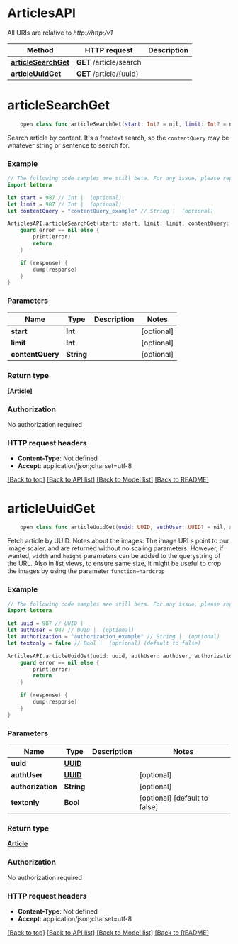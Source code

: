 # ArticlesAPI

All URIs are relative to *http://http:/v1*

Method | HTTP request | Description
------------- | ------------- | -------------
[**articleSearchGet**](ArticlesAPI.md#articlesearchget) | **GET** /article/search | 
[**articleUuidGet**](ArticlesAPI.md#articleuuidget) | **GET** /article/{uuid} | 


# **articleSearchGet**
```swift
    open class func articleSearchGet(start: Int? = nil, limit: Int? = nil, contentQuery: String? = nil, completion: @escaping (_ data: [Article]?, _ error: Error?) -> Void)
```



Search article by content. It's a freetext search, so the `contentQuery` may be whatever string or sentence to search for.

### Example 
```swift
// The following code samples are still beta. For any issue, please report via http://github.com/OpenAPITools/openapi-generator/issues/new
import lettera

let start = 987 // Int |  (optional)
let limit = 987 // Int |  (optional)
let contentQuery = "contentQuery_example" // String |  (optional)

ArticlesAPI.articleSearchGet(start: start, limit: limit, contentQuery: contentQuery) { (response, error) in
    guard error == nil else {
        print(error)
        return
    }

    if (response) {
        dump(response)
    }
}
```

### Parameters

Name | Type | Description  | Notes
------------- | ------------- | ------------- | -------------
 **start** | **Int** |  | [optional] 
 **limit** | **Int** |  | [optional] 
 **contentQuery** | **String** |  | [optional] 

### Return type

[**[Article]**](Article.md)

### Authorization

No authorization required

### HTTP request headers

 - **Content-Type**: Not defined
 - **Accept**: application/json;charset=utf-8

[[Back to top]](#) [[Back to API list]](../README.md#documentation-for-api-endpoints) [[Back to Model list]](../README.md#documentation-for-models) [[Back to README]](../README.md)

# **articleUuidGet**
```swift
    open class func articleUuidGet(uuid: UUID, authUser: UUID? = nil, authorization: String? = nil, textonly: Bool? = nil, completion: @escaping (_ data: Article?, _ error: Error?) -> Void)
```



Fetch article by UUID.   Notes about the images:   The image URLs point to our image scaler, and are returned without no scaling parameters.  However, if wanted, `width` and `height` parameters can be added to the querystring of the URL.  Also in list views, to ensure same size, it might be useful to crop the images by using the parameter `function=hardcrop`

### Example 
```swift
// The following code samples are still beta. For any issue, please report via http://github.com/OpenAPITools/openapi-generator/issues/new
import lettera

let uuid = 987 // UUID | 
let authUser = 987 // UUID |  (optional)
let authorization = "authorization_example" // String |  (optional)
let textonly = false // Bool |  (optional) (default to false)

ArticlesAPI.articleUuidGet(uuid: uuid, authUser: authUser, authorization: authorization, textonly: textonly) { (response, error) in
    guard error == nil else {
        print(error)
        return
    }

    if (response) {
        dump(response)
    }
}
```

### Parameters

Name | Type | Description  | Notes
------------- | ------------- | ------------- | -------------
 **uuid** | [**UUID**](.md) |  | 
 **authUser** | [**UUID**](.md) |  | [optional] 
 **authorization** | **String** |  | [optional] 
 **textonly** | **Bool** |  | [optional] [default to false]

### Return type

[**Article**](Article.md)

### Authorization

No authorization required

### HTTP request headers

 - **Content-Type**: Not defined
 - **Accept**: application/json;charset=utf-8

[[Back to top]](#) [[Back to API list]](../README.md#documentation-for-api-endpoints) [[Back to Model list]](../README.md#documentation-for-models) [[Back to README]](../README.md)

